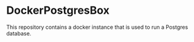 # DockerPostgresBox
This repository contains a docker instance that is used to run a Postgres database.
